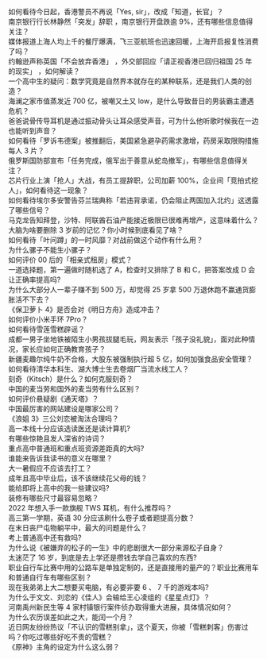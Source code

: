 如何看待今日起，香港警员不再说「Yes, sir」，改成「知道，长官」？  
南京银行行长林静然「突发」辞职 ，南京银行开盘跌逾 9%，还有哪些信息值得关注？  
媒体报道上海人均上千的餐厅爆满，飞三亚航班也迅速回暖，上海开启报复性消费了吗？  
约翰逊声称英国「不会放弃香港」 ，外交部回应「请正视香港已回归祖国 25 年的现实」 ，如何解读？  
一个高中生的疑问：数学究竟是自然界本就存在的某种联系，还是我们人类的创造？  
海澜之家市值蒸发近 700 亿，被嘲又土又 low，是什么导致昔日的男装霸主遭遇危机？  
爸爸说骨传导耳机是通过振动骨头让耳朵感受声音，可为什么他听歌时候我在一边也能听到声音？  
如何看待「罗诉韦德案」被推翻后，美国紧急避孕药需求激增，药房采取限购措施每人 3 片？  
俄罗斯国防部宣布「任务完成，俄军出于善意从蛇岛撤军」，有哪些信息值得关注？  
芯片行业上演「抢人」大战，有员工提辞职，公司加薪 100%，企业间「竞拍式挖人」，如何看待这一现象？  
如何看待埃尔多安警告芬兰瑞典称「若违背承诺，仍会阻止两国加入北约」这透露了哪些信号？  
马克龙告知拜登，沙特、阿联酋石油产能接近极限已很难再增产，这意味着什么？  
大脑为啥要删除 3 岁前的记忆？你小时候到底看见了啥？  
如何看待「叶问蹲」的一时风靡？对战前做这个动作有什么用？  
为什么骡子不能生小骡子？  
如何评价 00 后的「相亲式租房」模式？  
一道选择题，第一遍做时随机选了 A，检查时又排除了 B 和 C，把答案改成 D 会让正确率提高吗?  
为什么大部分人一辈子赚不到 500 万，却觉得 25 岁拿 500 万退休跑不赢通货膨胀活不下去？  
《保卫萝卜 4》是否会对《明日方舟》造成冲击？  
如何评价小米手环 7Pro？  
如何看待雪莲雪糕辟谣？  
成都一男子坐地铁被陌生小男孩拔腿毛玩，网友表示「孩子没礼貌」，面对此种情况，家长应如何正确教育孩子？  
新疆麦趣尔纯牛奶不合格，大股东被强制执行超 5 亿，如何加强食品安全管理？  
如何看待清华本科生、湖大博士生去卷烟厂当流水线工人？  
刻奇（Kitsch）是什么？如何克服刻奇？  
中国的麦当劳和国外的麦当劳有什么区别？  
如何评价悬疑剧《通天塔》？  
中国最厉害的网站建设是哪家公司？  
《浪姐 3》三公刘恋被淘汰合理吗？  
高一本线十分应该选读医还是读计算机?  
有哪些惊艳且发人深省的诗词？  
重点高中普通班和重点班资源差距真的大吗?  
谁能来告诉我读书的意义在哪里？  
大一暑假应不应该去打工？  
成年且高中毕业后，该不该继续花父母的钱？  
能给即将上高中的我一些建议吗?  
装修有哪些尺寸最容易忽略？  
2022 年想入手一款旗舰 TWS 耳机，有什么推荐吗？  
高三第一学期，英语 30 分应该刷什么卷子或者题提高分数？  
在末日丧尸屯物躺平中，最大的问题是什么？  
考上普通高中还有救吗?  
为什么说《被嫌弃的松子的一生》中的悲剧很大一部分来源松子自身？  
太迷茫了 16 岁，到底是去上学还是攒钱去学自己喜欢的东西?  
职业自行车比赛中用的公路车是单独定制的，还是直接用的量产的？职业比赛用车和普通自行车有哪些区别？  
现在我弟弟上大二想要买电脑，有必要非要 6 、 7 千的游戏本吗?  
为什么于文文、刘恋的《佳人》会输给王心凌组的《星星点灯》？  
河南禹州新民生等 4 家村镇银行案件侦办取得重大进展，具体情况如何？  
为什么农历误差如此之大，能闰一个月？  
近日网友纷纷热议「不认识的雪糕别拿」，这个夏天，你被「雪糕刺客」伤害过吗？你吃过哪些好吃不贵的雪糕？  
《原神》主角的设定为什么这么弱？  
